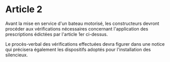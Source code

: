 # Article 2

Avant la mise en service d'un bateau motorisé, les constructeurs devront procéder aux vérifications nécessaires concernant l'application des prescriptions édictées par l'article 1er ci-dessus.

Le procès-verbal des vérifications effectuées devra figurer dans une notice qui précisera également les dispositifs adoptés pour l'installation des silencieux.
